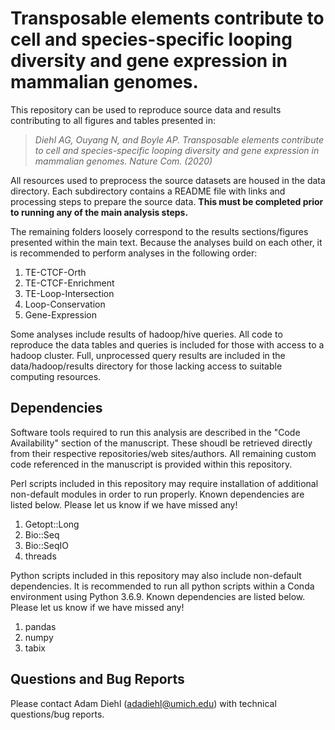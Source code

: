 # Transposable elements contribute to cell and species-specific looping diversity and gene expression in mammalian genomes.

This repository can be used to reproduce source data and results contributing to all figures and tables presented in:

>*Diehl AG, Ouyang N, and Boyle AP. Transposable elements contribute to cell and species-specific looping diversity and gene expression in mammalian genomes. Nature Com. (2020)*

All resources used to preprocess the source datasets are housed in the data directory. Each subdirectory contains a README file with links and processing steps to prepare the source data. **This must be completed prior to running any of the main analysis steps.**

The remaining folders loosely correspond to the results sections/figures presented within the main text. Because the analyses build on each other, it is recommended to perform analyses in the following order:

1. TE-CTCF-Orth
2. TE-CTCF-Enrichment
3. TE-Loop-Intersection
4. Loop-Conservation
5. Gene-Expression

Some analyses include results of hadoop/hive queries. All code to reproduce the data tables and queries is included for those with access to a hadoop cluster. Full, unprocessed query results are included in the data/hadoop/results directory for those lacking access to suitable computing resources.

## Dependencies
Software tools required to run this analysis are described in the "Code Availability" section of the manuscript. These shoudl be retrieved directly from their respective repositories/web sites/authors. All remaining custom code referenced in the manuscript is provided within this repository.

Perl scripts included in this repository may require installation of additional non-default modules in order to run properly. Known dependencies are listed below. Please let us know if we have missed any!

1. Getopt::Long
2. Bio::Seq
3. Bio::SeqIO
4. threads

Python scripts included in this repository may also include non-default dependencies. It is recommended to run all python scripts within a Conda environment using Python 3.6.9. Known dependencies are listed below. Please let us know if we have missed any!

1. pandas
2. numpy
3. tabix

## Questions and Bug Reports
Please contact Adam Diehl (adadiehl@umich.edu) with technical questions/bug reports.

